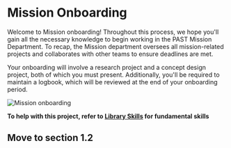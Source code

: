 #  **Mission Onboarding**

Welcome to Mission onboarding! Throughout this process, we hope you'll gain all the necessary knowledge to begin working in the PAST Mission Department. To recap, the Mission department oversees all mission-related projects and collaborates with other teams to ensure deadlines are met.

Your onboarding will involve a research project and a concept design project, both of which you must present. Additionally, you'll be required to maintain a logbook, which will be reviewed at the end of your onboarding period.

![Mission onboarding](https://github.com/user-attachments/assets/af1542a9-2c74-437a-aee0-245d86c372b3)


**To help with this project, refer to [Library Skills](https://uniskills.library.curtin.edu.au/) for fundamental skills**

## **Move to section 1.2**
